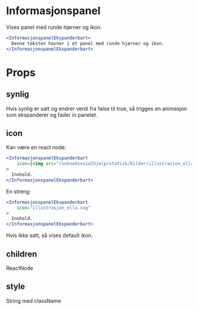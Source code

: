 # Informasjonspanel

Vises panel med runde hjørner og ikon.

```jsx harmony
<InformasjonspanelEkspanderbart>
  Denne teksten havner i et panel med runde hjørner og ikon.
</InformasjonspanelEkspanderbart>
```

# Props

## synlig

Hvis synlig er satt og endrer verdi fra false til true, 
så trigges en animasjon som ekspanderer og fader in panelet.

## icon

Kan være en react node:
```jsx harmony
<InformasjonspanelEkspanderbart
    icon={<img src="/soknadsosialhjelp/statisk/bilder/illustrasjon_ella.svg"/>}
>
  Innhold.
</InformasjonspanelEkspanderbart>
```
En streng:
```jsx harmony
<InformasjonspanelEkspanderbart
    icon="illustrasjon_ella.svg"
>
  Innhold.
</InformasjonspanelEkspanderbart>
```

Hvis ikke satt, så vises default ikon.

## children

ReactNode

## style

String med className
